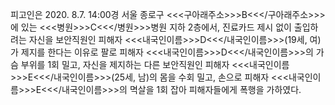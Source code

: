 피고인은 2020. 8.7. 14:00경 서울 종로구 <<<구아래주소>>>B<<</구아래주소>>>에 있는 <<<병원>>>C<<</병원>>>병원 지하 2층에서, 진료카드 제시 없이 출입하려는 자신을 보안직원인 피해자 <<<내국인이름>>>D<<</내국인이름>>>(19세, 여)가 제지를 한다는 이유로 팔로 피해자 <<<내국인이름>>>D<<</내국인이름>>>의 가슴 부위를 1회 밀고, 자신을 제지하는 다른 보안직원인 피해자 <<<내국인이름>>>E<<</내국인이름>>>(25세, 남)의 몸을 수회 밀고, 손으로 피해자 <<<내국인이름>>>E<<</내국인이름>>>의 멱살을 1회 잡아 피해자들에게 폭행을 가하였다.
